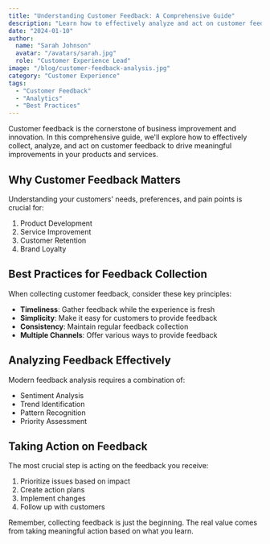 ```yaml
---
title: "Understanding Customer Feedback: A Comprehensive Guide"
description: "Learn how to effectively analyze and act on customer feedback to improve your product and service quality."
date: "2024-01-10"
author:
  name: "Sarah Johnson"
  avatar: "/avatars/sarah.jpg"
  role: "Customer Experience Lead"
image: "/blog/customer-feedback-analysis.jpg"
category: "Customer Experience"
tags:
  - "Customer Feedback"
  - "Analytics"
  - "Best Practices"
---
```


Customer feedback is the cornerstone of business improvement and innovation. In this comprehensive guide, we'll explore how to effectively collect, analyze, and act on customer feedback to drive meaningful improvements in your products and services.

## Why Customer Feedback Matters

Understanding your customers' needs, preferences, and pain points is crucial for:

1. Product Development
2. Service Improvement
3. Customer Retention
4. Brand Loyalty

## Best Practices for Feedback Collection

When collecting customer feedback, consider these key principles:

- **Timeliness**: Gather feedback while the experience is fresh
- **Simplicity**: Make it easy for customers to provide feedback
- **Consistency**: Maintain regular feedback collection
- **Multiple Channels**: Offer various ways to provide feedback

## Analyzing Feedback Effectively

Modern feedback analysis requires a combination of:

- Sentiment Analysis
- Trend Identification
- Pattern Recognition
- Priority Assessment

## Taking Action on Feedback

The most crucial step is acting on the feedback you receive:

1. Prioritize issues based on impact
2. Create action plans
3. Implement changes
4. Follow up with customers

Remember, collecting feedback is just the beginning. The real value comes from taking meaningful action based on what you learn.

